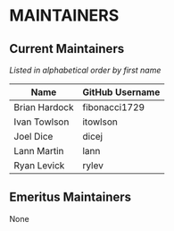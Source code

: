 # MAINTAINERS

## Current Maintainers

_Listed in alphabetical order by first name_

| Name | GitHub Username |
| --- | --- |
| Brian Hardock | fibonacci1729 |
| Ivan Towlson | itowlson |
| Joel Dice | dicej |
| Lann Martin | lann |
| Ryan Levick | rylev |


## Emeritus Maintainers

None